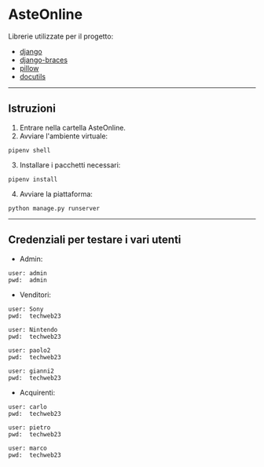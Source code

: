 # AsteOnline

Librerie utilizzate per il progetto:
* [django](https://pypi.org/project/Django/)
* [django-braces](https://pypi.org/project/django-braces/)
* [pillow](https://pypi.org/project/Pillow/)
* [docutils](https://pypi.org/project/docutils/)

---

## Istruzioni

1. Entrare nella cartella AsteOnline.
2. Avviare l'ambiente virtuale:
```
pipenv shell
```
3. Installare i pacchetti necessari:
```
pipenv install
```
4. Avviare la piattaforma:
```
python manage.py runserver
```

---

## Credenziali per testare i vari utenti
* Admin:
```
user: admin
pwd:  admin
```

* Venditori:
```
user: Sony
pwd:  techweb23
```
```
user: Nintendo
pwd:  techweb23
```
```
user: paolo2
pwd:  techweb23
```
```
user: gianni2
pwd:  techweb23
```

* Acquirenti:
```
user: carlo
pwd:  techweb23
```
```
user: pietro
pwd:  techweb23
```
```
user: marco
pwd:  techweb23
```